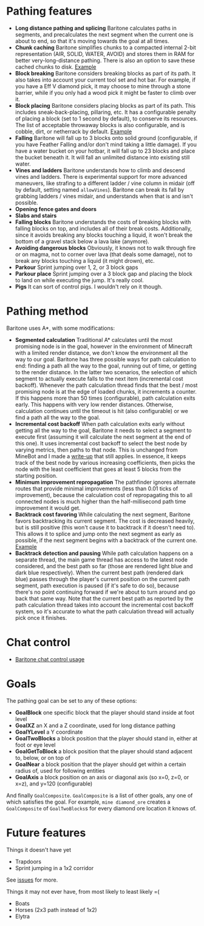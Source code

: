# Pathing features
- **Long distance pathing and splicing** Baritone calculates paths in segments, and precalculates the next segment when the current one is about to end, so that it's moving towards the goal at all times.
- **Chunk caching** Baritone simplifies chunks to a compacted internal 2-bit representation (AIR, SOLID, WATER, AVOID) and stores them in RAM for better very-long-distance pathing. There is also an option to save these cached chunks to disk. <a href="https://www.youtube.com/watch?v=dyfYKSubhdc">Example</a>
- **Block breaking** Baritone considers breaking blocks as part of its path. It also takes into account your current tool set and hot bar. For example, if you have a Eff V diamond pick, it may choose to mine through a stone barrier, while if you only had a wood pick it might be faster to climb over it.
- **Block placing** Baritone considers placing blocks as part of its path. This includes sneak-back-placing, pillaring, etc. It has a configurable penalty of placing a block (set to 1 second by default), to conserve its resources. The list of acceptable throwaway blocks is also configurable, and is cobble, dirt, or netherrack by default. <a href="https://www.youtube.com/watch?v=F6FbI1L9UmU">Example</a>
- **Falling** Baritone will fall up to 3 blocks onto solid ground (configurable, if you have Feather Falling and/or don't mind taking a little damage). If you have a water bucket on your hotbar, it will fall up to 23 blocks and place the bucket beneath it. It will fall an unlimited distance into existing still water.
- **Vines and ladders** Baritone understands how to climb and descend vines and ladders. There is experimental support for more advanced maneuvers, like strafing to a different ladder / vine column in midair (off by default, setting named `allowVines`). Baritone can break its fall by grabbing ladders / vines midair, and understands when that is and isn't possible.
- **Opening fence gates and doors**
- **Slabs and stairs**
- **Falling blocks** Baritone understands the costs of breaking blocks with falling blocks on top, and includes all of their break costs. Additionally, since it avoids breaking any blocks touching a liquid, it won't break the bottom of a gravel stack below a lava lake (anymore).
- **Avoiding dangerous blocks** Obviously, it knows not to walk through fire or on magma, not to corner over lava (that deals some damage), not to break any blocks touching a liquid (it might drown), etc.
- **Parkour** Sprint jumping over 1, 2, or 3 block gaps
- **Parkour place** Sprint jumping over a 3 block gap and placing the block to land on while executing the jump. It's really cool.
- **Pigs** It can sort of control pigs. I wouldn't rely on it though.

# Pathing method
Baritone uses A*, with some modifications: 

- **Segmented calculation** Traditional A* calculates until the most promising node is in the goal, however in the environment of Minecraft with a limited render distance, we don't know the environment all the way to our goal. Baritone has three possible ways for path calculation to end: finding a path all the way to the goal, running out of time, or getting to the render distance. In the latter two scenarios, the selection of which segment to actually execute falls to the next item (incremental cost backoff). Whenever the path calculation thread finds that the best / most promising node is at the edge of loaded chunks, it increments a counter. If this happens more than 50 times (configurable), path calculation exits early. This happens with very low render distances. Otherwise, calculation continues until the timeout is hit (also configurable) or we find a path all the way to the goal.
- **Incremental cost backoff** When path calculation exits early without getting all the way to the goal, Baritone it needs to select a segment to execute first (assuming it will calculate the next segment at the end of this one). It uses incremental cost backoff to select the best node by varying metrics, then paths to that node. This is unchanged from MineBot and I made a <a href="https://docs.google.com/document/d/1WVHHXKXFdCR1Oz__KtK8sFqyvSwJN_H4lftkHFgmzlc/edit">write-up</a> that still applies. In essence, it keeps track of the best node by various increasing coefficients, then picks the node with the least coefficient that goes at least 5 blocks from the starting position.
- **Minimum improvement repropagation** The pathfinder ignores alternate routes that provide minimal improvements (less than 0.01 ticks of improvement), because the calculation cost of repropagating this to all connected nodes is much higher than the half-millisecond path time improvement it would get.
- **Backtrack cost favoring** While calculating the next segment, Baritone favors backtracking its current segment. The cost is decreased heavily, but is still positive (this won't cause it to backtrack if it doesn't need to). This allows it to splice and jump onto the next segment as early as possible, if the next segment begins with a backtrack of the current one. <a href="https://www.youtube.com/watch?v=CGiMcb8-99Y">Example</a>
- **Backtrack detection and pausing** While path calculation happens on a separate thread, the main game thread has access to the latest node considered, and the best path so far (those are rendered light blue and dark blue respectively). When the current best path (rendered dark blue) passes through the player's current position on the current path segment, path execution is paused (if it's safe to do so), because there's no point continuing forward if we're about to turn around and go back that same way. Note that the current best path as reported by the path calculation thread takes into account the incremental cost backoff system, so it's accurate to what the path calculation thread will actually pick once it finishes.

# Chat control

- [Baritone chat control usage](USAGE.md)

# Goals
The pathing goal can be set to any of these options:
- **GoalBlock** one specific block that the player should stand inside at foot level
- **GoalXZ** an X and a Z coordinate, used for long distance pathing
- **GoalYLevel** a Y coordinate
- **GoalTwoBlocks** a block position that the player should stand in, either at foot or eye level
- **GoalGetToBlock** a block position that the player should stand adjacent to, below, or on top of
- **GoalNear** a block position that the player should get within a certain radius of, used for following entities
- **GoalAxis** a block position on an axis or diagonal axis (so x=0, z=0, or x=z), and y=120 (configurable)

And finally `GoalComposite`. `GoalComposite` is a list of other goals, any one of which satisfies the goal. For example, `mine diamond_ore` creates a `GoalComposite` of `GoalTwoBlocks`s for every diamond ore location it knows of.


# Future features
Things it doesn't have yet
- Trapdoors
- Sprint jumping in a 1x2 corridor

See <a href="https://github.com/cabaletta/automatone/issues">issues</a> for more.

Things it may not ever have, from most likely to least likely =(
- Boats
- Horses (2x3 path instead of 1x2)
- Elytra
